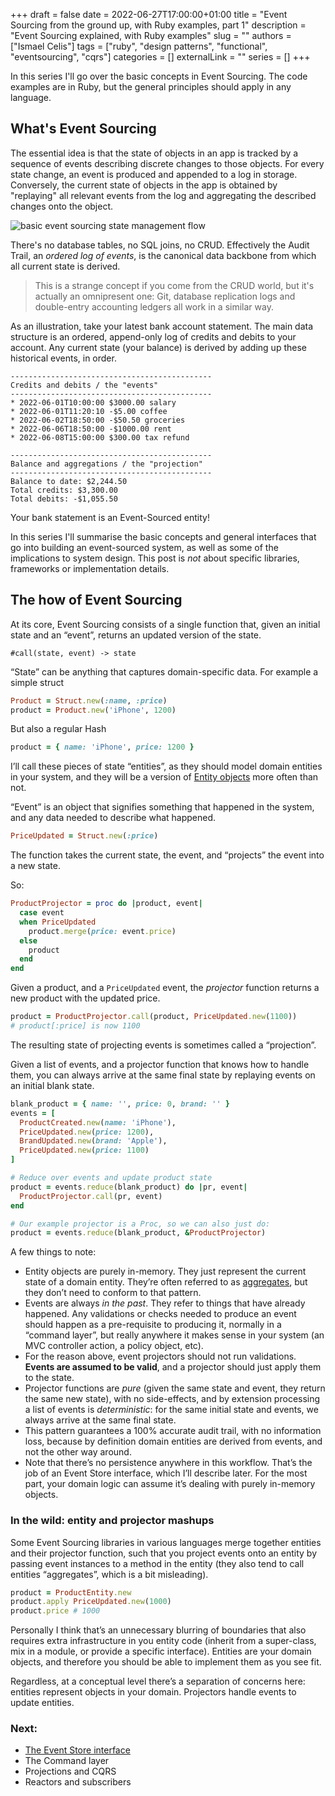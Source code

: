 +++
draft = false
date = 2022-06-27T17:00:00+01:00
title = "Event Sourcing from the ground up, with Ruby examples, part 1"
description = "Event Sourcing explained, with Ruby examples"
slug = ""
authors = ["Ismael Celis"]
tags = ["ruby", "design patterns", "functional", "eventsourcing", "cqrs"]
categories = []
externalLink = ""
series = []
+++


In this series I'll go over the basic concepts in Event Sourcing.
The code examples are in Ruby, but the general principles should apply in any language.

## What's Event Sourcing

The essential idea is that the state of objects in an app is tracked by a sequence of events describing discrete changes to those objects.
For every state change, an event is produced and appended to a log in storage.
Conversely, the current state of objects in the app is obtained by "replaying" all relevant events from the log and aggregating the described changes onto the object.

![basic event sourcing state management flow](/images/2022/event-sourcing-flow-1.png)

There's no database tables, no SQL joins, no CRUD. Effectively the Audit Trail, an _ordered log of events_, is the canonical data backbone from which all current state is derived.

> This is a strange concept if you come from the CRUD world, but it's actually an omnipresent one: Git, database replication logs and double-entry accounting ledgers all work in a similar way.

As an illustration, take your latest bank account statement. The main data structure is an ordered, append-only log of credits and debits to your account. Any current state (your balance) is derived by adding up these historical events, in order.

```
---------------------------------------------
Credits and debits / the "events"
---------------------------------------------
* 2022-06-01T10:00:00 $3000.00 salary
* 2022-06-01T11:20:10 -$5.00 coffee
* 2022-06-02T18:50:00 -$50.50 groceries
* 2022-06-06T18:50:00 -$1000.00 rent
* 2022-06-08T15:00:00 $300.00 tax refund

---------------------------------------------
Balance and aggregations / the "projection"
---------------------------------------------
Balance to date: $2,244.50
Total credits: $3,300.00
Total debits: -$1,055.50
```

Your bank statement is an Event-Sourced entity!

In this series I'll summarise the basic concepts and general interfaces that go into building an event-sourced system, as well as some of the implications to system design.
This post is _not_ about specific libraries, frameworks or implementation details.

## The how of Event Sourcing

At its core, Event Sourcing consists of a single function that, given an initial state and an “event”, returns an updated version of the state.

```
#call(state, event) -> state
```

“State” can be anything that captures domain-specific data. For example a simple struct

```ruby
Product = Struct.new(:name, :price)
product = Product.new('iPhone', 1200)
```

But also a regular Hash

```ruby
product = { name: 'iPhone', price: 1200 }
```

I’ll call these pieces of state “entities”, as they should model domain entities in your system, and they will be a version of [Entity objects](https://blog.jannikwempe.com/domain-driven-design-entities-value-objects#heading-entities) more often than not.

“Event” is an object that signifies something that happened in the system, and any data needed to describe what happened.

```ruby
PriceUpdated = Struct.new(:price)
```

The function takes the current state, the event, and “projects” the event into a new state.

So:

```ruby
ProductProjector = proc do |product, event|
  case event
  when PriceUpdated
    product.merge(price: event.price)
  else
    product
  end
end
```

Given a product, and a `PriceUpdated` event, the _projector_ function returns a new product with the updated price.

```ruby
product = ProductProjector.call(product, PriceUpdated.new(1100))
# product[:price] is now 1100
```

The resulting state of projecting events is sometimes called a “projection”.

Given a list of events, and a projector function that knows how to handle them, you can always arrive at the same final state by replaying events on an initial blank state.

```ruby
blank_product = { name: '', price: 0, brand: '' }
events = [
  ProductCreated.new(name: 'iPhone'),
  PriceUpdated.new(price: 1200),
  BrandUpdated.new(brand: 'Apple'),
  PriceUpdated.new(price: 1100)
]

# Reduce over events and update product state
product = events.reduce(blank_product) do |pr, event|
  ProductProjector.call(pr, event)
end

# Our example projector is a Proc, so we can also just do:
product = events.reduce(blank_product, &ProductProjector)
```

A few things to note:

- Entity objects are purely in-memory. They just represent the current state of a domain entity. They’re often referred to as [aggregates](https://martinfowler.com/bliki/DDD_Aggregate.html), but they don’t need to conform to that pattern.
- Events are always *in the past*. They refer to things that have already happened. Any validations or checks needed to produce an event should happen as a pre-requisite to producing it, normally in a “command layer”, but really anywhere it makes sense in your system (an MVC controller action, a policy object, etc).
- For the reason above, event projectors should not run validations. **Events are assumed to be valid**, and a projector should just apply them to the state.
- Projector functions are *pure* (given the same state and event, they return the same new state),  with no side-effects, and by extension processing a list of events is *deterministic*: for the same initial state and events, we always arrive at the same final state.
- This pattern guarantees a 100% accurate audit trail, with no information loss, because by definition domain entities are derived from events, and not the other way around.
- Note that there’s no persistence anywhere in this workflow. That’s the job of an Event Store interface, which I’ll describe later. For the most part, your domain logic can assume it’s dealing with purely in-memory objects.

### In the wild: entity and projector mashups

Some Event Sourcing libraries in various languages merge together entities and their projector function, such that you project events onto an entity by passing event instances to a method in the entity (they also tend to call entities “aggregates”, which is a bit misleading).

```ruby
product = ProductEntity.new
product.apply PriceUpdated.new(1000)
product.price # 1000
```

Personally I think that’s an unnecessary blurring of boundaries that also requires extra infrastructure in you entity code (inherit from a super-class, mix in a module, or provide a specific interface). Entities are your domain objects, and therefore you should be able to implement them as you see fit.

Regardless, at a conceptual level there’s a separation of concerns here: entities represent objects in your domain. Projectors handle events to update entities.

### Next:

- [The Event Store interface](/posts/event-sourcing-ruby-event-store/)
- The Command layer
- Projections and CQRS
- Reactors and subscribers
